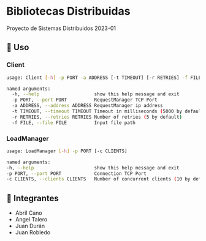 # Bibliotecas Distribuidas
Proyecto de Sistemas Distribuidos 2023-01

## 🔩 Uso
### Client
```sh
usage: Client [-h] -p PORT -a ADDRESS [-t TIMEOUT] [-r RETRIES] -f FILE

named arguments:
  -h, --help                    show this help message and exit
  -p PORT, --port PORT          RequestManager TCP Port
  -a ADDRESS, --address ADDRESS RequestManager ip address
  -t TIMEOUT, --timeout TIMEOUT Timeout in milliseconds (5000 by default)
  -r RETRIES, --retries RETRIES Number of retries (5 by default)
  -f FILE, --file FILE          Input file path
```

### LoadManager
```sh
usage: LoadManager [-h] -p PORT [-c CLIENTS]

named arguments:
-h, --help                      show this help message and exit
-p PORT, --port PORT            Connection TCP Port
-c CLIENTS, --clients CLIENTS   Number of concurrent clients (10 by default)
```

## 👷 Integrantes
* Abril Cano
* Angel Talero
* Juan Durán
* Juan Robledo